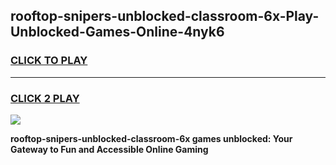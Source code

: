
## rooftop-snipers-unblocked-classroom-6x-Play-Unblocked-Games-Online-4nyk6
<h3>
<a href="https://premium76.site?title=rooftop-snipers-unblocked-classroom-6x&ref=25A">CLICK TO PLAY</a></h3>
<hr>

<h3>
<a href="https://premium76.site?title=rooftop-snipers-unblocked-classroom-6x&ref=25A">CLICK 2 PLAY</a>
  
</h3>

<a href="https://premium76.site?title=rooftop-snipers-unblocked-classroom-6x&ref=25A"><img src="https://clearcache.store/games.png"></a>


**rooftop-snipers-unblocked-classroom-6x games unblocked: Your Gateway to Fun and Accessible Online Gaming**
